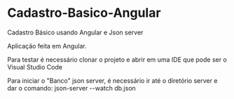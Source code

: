 # Cadastro-Basico-Angular
Cadastro Básico usando Angular e Json server

Aplicação feita em Angular.

Para testar é necessário clonar o projeto e abrir em uma IDE que pode ser o Visual Studio Code

Para iniciar o "Banco" json server, é necessário ir até o diretório server e dar o comando: json-server --watch db.json



